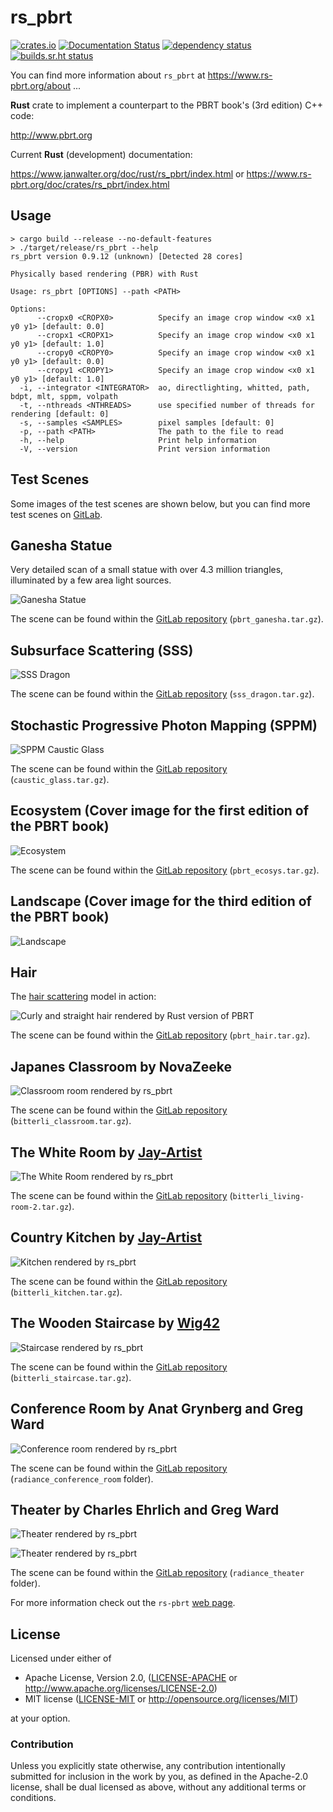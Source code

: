 # rs_pbrt

[![crates.io](https://img.shields.io/crates/v/rs_pbrt.svg)](https://crates.io/crates/rs_pbrt)
[![Documentation Status](https://readthedocs.org/projects/rs-pbrt/badge/?version=latest)](https://rs-pbrt.readthedocs.io/en/latest/?badge=latest)
[![dependency status](https://deps.rs/repo/github/wahn/rs_pbrt/status.svg)](https://deps.rs/repo/github/wahn/rs_pbrt)
[![builds.sr.ht status](https://builds.sr.ht/~wahn/rs-pbrt.svg)](https://builds.sr.ht/~wahn/rs-pbrt?)
<!-- [![](https://tokei.rs/b1/github/wahn/rs_pbrt?category=code)](https://github.com/wahn/rs_pbrt) -->
<!-- [![](https://img.shields.io/github/release-date/wahn/rs_pbrt.svg)](https://github.com/wahn/rs_pbrt/releases) -->
<!-- [![](https://img.shields.io/github/issues-raw/wahn/rs_pbrt.svg)](https://github.com/wahn/rs_pbrt/issues) -->
<!-- [![Build Status](https://travis-ci.com/wahn/rs_pbrt.svg?branch=master)](https://travis-ci.com/wahn/rs_pbrt) -->

You can find more information about `rs_pbrt` at https://www.rs-pbrt.org/about ...

**Rust** crate to implement a counterpart to the PBRT book's (3rd edition) C++ code:

http://www.pbrt.org

Current **Rust** (development) documentation:

https://www.janwalter.org/doc/rust/rs_pbrt/index.html
or
https://www.rs-pbrt.org/doc/crates/rs_pbrt/index.html

## Usage

```shell
> cargo build --release --no-default-features
> ./target/release/rs_pbrt --help
rs_pbrt version 0.9.12 (unknown) [Detected 28 cores]

Physically based rendering (PBR) with Rust

Usage: rs_pbrt [OPTIONS] --path <PATH>

Options:
      --cropx0 <CROPX0>          Specify an image crop window <x0 x1 y0 y1> [default: 0.0]
      --cropx1 <CROPX1>          Specify an image crop window <x0 x1 y0 y1> [default: 1.0]
      --cropy0 <CROPY0>          Specify an image crop window <x0 x1 y0 y1> [default: 0.0]
      --cropy1 <CROPY1>          Specify an image crop window <x0 x1 y0 y1> [default: 1.0]
  -i, --integrator <INTEGRATOR>  ao, directlighting, whitted, path, bdpt, mlt, sppm, volpath
  -t, --nthreads <NTHREADS>      use specified number of threads for rendering [default: 0]
  -s, --samples <SAMPLES>        pixel samples [default: 0]
  -p, --path <PATH>              The path to the file to read
  -h, --help                     Print help information
  -V, --version                  Print version information
```

## Test Scenes

Some images of the test scenes are shown below, but you can find more
test scenes on [GitLab][test-scenes].

## Ganesha Statue

Very detailed scan of a small statue with over 4.3 million triangles,
illuminated by a few area light sources.

![Ganesha Statue](https://www.janwalter.org/assets/ganesha.png)

The scene can be found within the [GitLab repository][gitlab_pbrt]
(`pbrt_ganesha.tar.gz`).

## Subsurface Scattering (SSS)

![SSS Dragon](https://www.janwalter.org/assets/sss_dragon.png)

The scene can be found within the [GitLab repository][gitlab_pbrt]
(`sss_dragon.tar.gz`).

## Stochastic Progressive Photon Mapping (SPPM)

![SPPM Caustic
Glass](https://www.janwalter.org/assets/caustic_glass_pbrt_rust_sppm.png)

The scene can be found within the [GitLab repository][gitlab_pbrt]
(`caustic_glass.tar.gz`).

## Ecosystem (Cover image for the first edition of the PBRT book)

![Ecosystem](https://www.janwalter.org/assets/ecosys.png)

The scene can be found within the [GitLab repository][gitlab_pbrt]
(`pbrt_ecosys.tar.gz`).

## Landscape (Cover image for the third edition of the PBRT book)

![Landscape](https://www.janwalter.org/assets/landscape_rust_pbrt_view_0.png)

## Hair

The [hair scattering][hair-scattering] model in action:

![Curly and straight hair rendered by Rust version of
PBRT](https://www.janwalter.org/assets/hair_rust_pbrt.png)

The scene can be found within the [GitLab repository][gitlab_pbrt]
(`pbrt_hair.tar.gz`).

## Japanes Classroom by NovaZeeke

![Classroom room rendered by
rs_pbrt](https://www.janwalter.org/assets/classroom_pbrt_rust.png)

The scene can be found within the [GitLab repository][gitlab_pbrt]
(`bitterli_classroom.tar.gz`).

## The White Room by [Jay-Artist][jay-artist]

![The White Room rendered by
rs_pbrt](https://www.janwalter.org/assets/living-room-2_pbrt_rust_mlt.png)

The scene can be found within the [GitLab repository][gitlab_pbrt]
(`bitterli_living-room-2.tar.gz`).

## Country Kitchen by [Jay-Artist][jay-artist]

![Kitchen rendered by
rs_pbrt](https://www.janwalter.org/assets/kitchen_pbrt_rust.png)

The scene can be found within the [GitLab repository][gitlab_pbrt]
(`bitterli_kitchen.tar.gz`).

## The Wooden Staircase by [Wig42][wig42]

![Staircase rendered by
rs_pbrt](https://www.janwalter.org/assets/staircase_pbrt_rust.png)

The scene can be found within the [GitLab repository][gitlab_pbrt]
(`bitterli_staircase.tar.gz`).

## Conference Room by Anat Grynberg and Greg Ward

![Conference room rendered by
rs_pbrt](https://www.janwalter.org/assets/conference_room_pbrt_rust_current.png)

The scene can be found within the [GitLab repository][gitlab_pbrt]
(`radiance_conference_room` folder).

## Theater by Charles Ehrlich and Greg Ward

![Theater rendered by
rs_pbrt](https://www.janwalter.org/assets/theater_pbrt_rust_corner.png)

![Theater rendered by
rs_pbrt](https://www.janwalter.org/assets/theater_pbrt_rust_stage.png)

The scene can be found within the [GitLab repository][gitlab_pbrt]
(`radiance_theater` folder).

For more information check out the `rs-pbrt` [web page][rs-pbrt].

<!-- For more info look at the [Wiki][wiki] page or the [release notes][release-notes]. -->

<!-- Here you find another Rust implementation: -->

<!-- https://bitbucket.org/abusch/rustracer -->

## License

Licensed under either of

* Apache License, Version 2.0, ([LICENSE-APACHE](LICENSE-APACHE) or
  http://www.apache.org/licenses/LICENSE-2.0)
* MIT license ([LICENSE-MIT](LICENSE-MIT) or
  http://opensource.org/licenses/MIT)

at your option.

### Contribution

Unless you explicitly state otherwise, any contribution intentionally
submitted for inclusion in the work by you, as defined in the
Apache-2.0 license, shall be dual licensed as above, without any
additional terms or conditions.

[test-scenes]:          https://gitlab.com/jdb-walter/rs-pbrt-test-scenes/wikis/home
[gitlab_pbrt]:          https://gitlab.com/jdb-walter/rs-pbrt-test-scenes/-/tree/master/pbrt
[jay-artist]:           https://www.blendswap.com/user/Jay-Artist
[wig42]:                https://www.blendswap.com/user/Wig42
[hair-scattering]:      http://www.pbrt.org/hair.pdf
[rs-pbrt]:              https://www.rs-pbrt.org
